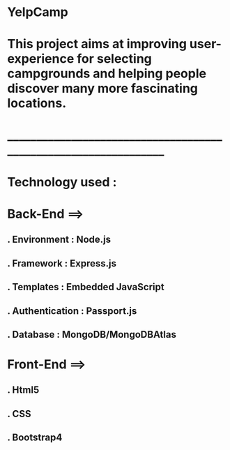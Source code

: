 # YelpCamp
# This project aims at improving user-experience for selecting campgrounds and helping people discover many more fascinating locations.
#  ________________________________________________________________
  # Technology used :
  
#  Back-End ==>
  ## . Environment    : Node.js
  ## . Framework      : Express.js
  ## . Templates      : Embedded JavaScript
  ## . Authentication : Passport.js 
  ## . Database       : MongoDB/MongoDBAtlas
  
#  Front-End ==>
  ## . Html5
  ## . CSS
  ## . Bootstrap4
  
  
